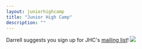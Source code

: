 ```yaml
---
layout: juniorhighcamp
title: "Junior High Camp"
description: ""
---
```

Darrell suggests you sign up for JHC's [mailing list](http://google.us6.list-manage.com/subscribe?u=d96af6cbc5753b6eaa17982d8&id=f69fc2fc63)!
    <img class="media-object img-rounded"  src="{{site.director_pic['darrell']}}" >
<!-- darrell's picture is a placeholder image, and a joke -->